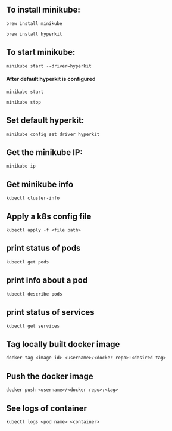 ## To install minikube:
```
brew install minikube
```
```
brew install hyperkit
```

## To start minikube:
```
minikube start --driver=hyperkit
```
#### After default hyperkit is configured
```
minikube start
```
```
minikube stop
```

## Set default hyperkit:
```
minikube config set driver hyperkit
```

## Get the minikube IP:
```
minikube ip
```
## Get minikube info
```
kubectl cluster-info
```

## Apply a k8s config file
```
kubectl apply -f <file path>
```

## print status of pods
```
kubectl get pods
```

## print info about a pod
```
kubectl describe pods
```

## print status of services
```
kubectl get services
```

## Tag locally built docker image
```
docker tag <image id> <username>/<docker repo>:<desired tag>
```

## Push the docker image
```
docker push <username>/<docker repo>:<tag>
```

## See logs of container
```
kubectl logs <pod name> <container>
```
